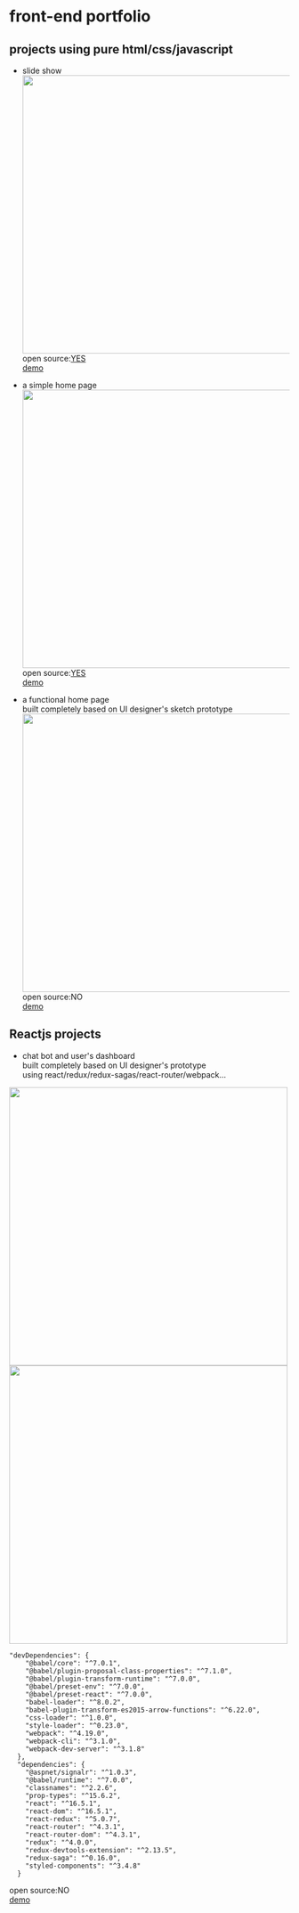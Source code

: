 # front-end portfolio

## projects using pure html/css/javascript  
- slide show   
<img src="https://gitee.com/starte/front-examples/raw/master/slideshow/screen.png" width="500" /><br />
open source:[YES](https://gitee.com/starte/front-examples/blob/master/slideshow)   
[demo](https://ogood.github.io/front-examples/slideshow/index.html)  

- a simple home page  
<img src="https://gitee.com/starte/front-examples/raw/master/homepage-jq/screen.png" width="500" /><br />
open source:[YES](https://gitee.com/starte/front-examples/blob/master/homepage-jq)   
[demo](https://ogood.github.io/front-examples/homepage-jq/index.html)

- a functional home page  
built completely based on UI designer's sketch prototype  
<img src="https://gitee.com/starte/front-examples/raw/master/images/screenshot1.png" width="500" /><br />
open source:NO   
[demo](https://bot-web.chinacloudsites.cn/home.html)

## Reactjs projects  
- chat bot and user's dashboard  
built completely based on UI designer's prototype  
using react/redux/redux-sagas/react-router/webpack...  
<img src="https://gitee.com/starte/front-examples/raw/master/images/screenshot2.png" width="500" />
<img src="https://gitee.com/starte/front-examples/raw/master/images/screenshot3.png" width="500" />

```
"devDependencies": {
    "@babel/core": "^7.0.1",
    "@babel/plugin-proposal-class-properties": "^7.1.0",
    "@babel/plugin-transform-runtime": "^7.0.0",
    "@babel/preset-env": "^7.0.0",
    "@babel/preset-react": "^7.0.0",
    "babel-loader": "^8.0.2",
    "babel-plugin-transform-es2015-arrow-functions": "^6.22.0",
    "css-loader": "^1.0.0",
    "style-loader": "^0.23.0",
    "webpack": "^4.19.0",
    "webpack-cli": "^3.1.0",
    "webpack-dev-server": "^3.1.8"
  },
  "dependencies": {
    "@aspnet/signalr": "^1.0.3",
    "@babel/runtime": "^7.0.0",
    "classnames": "^2.2.6",
    "prop-types": "^15.6.2",
    "react": "^16.5.1",
    "react-dom": "^16.5.1",
    "react-redux": "^5.0.7",
    "react-router": "^4.3.1",
    "react-router-dom": "^4.3.1",
    "redux": "^4.0.0",
    "redux-devtools-extension": "^2.13.5",
    "redux-saga": "^0.16.0",
    "styled-components": "^3.4.8"
  }
```
open source:NO   
[demo](https://bot-web.chinacloudsites.cn)